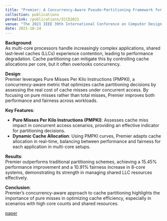 ```yaml
---
title: "Premier: A Concurrency-Aware Pseudo-Partitioning Framework for Shared Last-Level Cache"
collection: publications
permalink: /publications/ICCD2021
venue: "The 2021 IEEE 39th International Conference on Computer Design (ICCD 2021)"
date: 2021-10-24
---
```


**Background**:  
As multi-core processors handle increasingly complex applications, shared last-level caches (LLCs) experience contention, leading to performance degradation. Cache partitioning can mitigate this by controlling cache allocations per core, but it often overlooks concurrency.

**Design**:  
Premier leverages Pure Misses Per Kilo Instructions (PMPKI), a concurrency-aware metric that optimizes cache partitioning decisions by assessing the real cost of cache misses under concurrent access. By focusing on pure misses rather than total misses, Premier improves both performance and fairness across workloads.

**Key Features**:
- **Pure Misses Per Kilo Instructions (PMPKI)**: Assesses cache miss impact in concurrent access scenarios, providing an effective indicator for partitioning decisions.
- **Dynamic Cache Allocation**: Using PMPKI curves, Premier adapts cache allocation in real-time, balancing between performance and fairness for each application in multi-core setups.

**Results**:  
Premier outperforms traditional partitioning schemes, achieving a 15.45% performance improvement and a 10.91% fairness increase in 8-core systems, demonstrating its strength in managing shared LLC resources effectively.

**Conclusion**:  
Premier’s concurrency-aware approach to cache partitioning highlights the importance of pure misses in optimizing cache efficiency, especially in scenarios with high core counts and shared resources.


[paper](../files/ICCD2021/Premier_paper.pdf)
